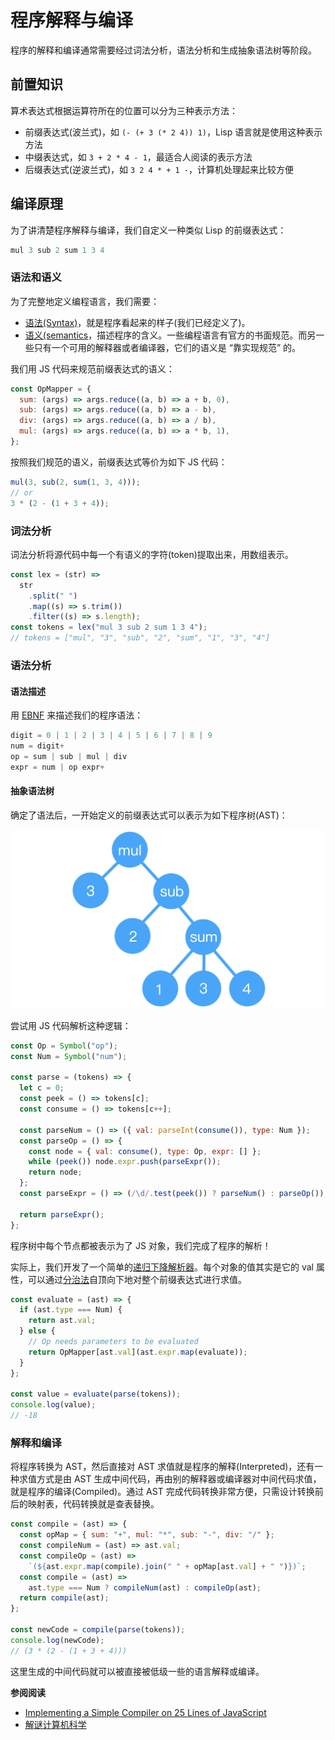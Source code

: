 # 程序解释与编译


程序的解释和编译通常需要经过词法分析，语法分析和生成抽象语法树等阶段。

## 前置知识

算术表达式根据运算符所在的位置可以分为三种表示方法：

- 前缀表达式(波兰式)，如 `(- (+ 3 (* 2 4)) 1)`，Lisp 语言就是使用这种表示方法
- 中缀表达式，如 `3 + 2 * 4 - 1`，最适合人阅读的表示方法
- 后缀表达式(逆波兰式)，如 `3 2 4 * + 1 -`，计算机处理起来比较方便

## 编译原理

为了讲清楚程序解释与编译，我们自定义一种类似 Lisp 的前缀表达式：

```js
mul 3 sub 2 sum 1 3 4
```

### 语法和语义

为了完整地定义编程语言，我们需要：

- [语法(Syntax)](<https://en.wikipedia.org/wiki/Syntax_(programming_languages)>)，就是程序看起来的样子(我们已经定义了)。
- [语义(semantics](<https://en.wikipedia.org/wiki/Semantics_(computer_science)>)，描述程序的含义。一些编程语言有官方的书面规范。而另一些只有一个可用的解释器或者编译器，它们的语义是 “靠实现规范” 的。

我们用 JS 代码来规范前缀表达式的语义：

```js
const OpMapper = {
  sum: (args) => args.reduce((a, b) => a + b, 0),
  sub: (args) => args.reduce((a, b) => a - b),
  div: (args) => args.reduce((a, b) => a / b),
  mul: (args) => args.reduce((a, b) => a * b, 1),
};
```

按照我们规范的语义，前缀表达式等价为如下 JS 代码：

```js
mul(3, sub(2, sum(1, 3, 4)));
// or
3 * (2 - (1 + 3 + 4));
```

### 词法分析

词法分析将源代码中每一个有语义的字符(token)提取出来，用数组表示。

```js
const lex = (str) =>
  str
    .split(" ")
    .map((s) => s.trim())
    .filter((s) => s.length);
const tokens = lex("mul 3 sub 2 sum 1 3 4");
// tokens = ["mul", "3", "sub", "2", "sum", "1", "3", "4"]
```

### 语法分析

#### 语法描述

用 [EBNF](https://en.wikipedia.org/wiki/Extended_Backus%E2%80%93Naur_form) 来描述我们的程序语法：

```js
digit = 0 | 1 | 2 | 3 | 4 | 5 | 6 | 7 | 8 | 9
num = digit+
op = sum | sub | mul | div
expr = num | op expr+
```

#### 抽象语法树

确定了语法后，一开始定义的前缀表达式可以表示为如下程序树(AST)：

![程序树(AST)](/img/expr-ast.jpg "程序树(AST)")

尝试用 JS 代码解析这种逻辑：

```js
const Op = Symbol("op");
const Num = Symbol("num");

const parse = (tokens) => {
  let c = 0;
  const peek = () => tokens[c];
  const consume = () => tokens[c++];

  const parseNum = () => ({ val: parseInt(consume()), type: Num });
  const parseOp = () => {
    const node = { val: consume(), type: Op, expr: [] };
    while (peek()) node.expr.push(parseExpr());
    return node;
  };
  const parseExpr = () => (/\d/.test(peek()) ? parseNum() : parseOp());

  return parseExpr();
};
```

程序树中每个节点都被表示为了 JS 对象，我们完成了程序的解析！

实际上，我们开发了一个简单的[递归下降解析器](https://en.wikipedia.org/wiki/Recursive_descent_parser)。每个对象的值其实是它的 val 属性，可以通过[分治法](https://en.wikipedia.org/wiki/Divide-and-conquer_algorithm)自顶向下地对整个前缀表达式进行求值。

```js
const evaluate = (ast) => {
  if (ast.type === Num) {
    return ast.val;
  } else {
    // Op needs parameters to be evaluated
    return OpMapper[ast.val](ast.expr.map(evaluate));
  }
};

const value = evaluate(parse(tokens));
console.log(value);
// -18
```

### 解释和编译

将程序转换为 AST，然后直接对 AST 求值就是程序的解释(Interpreted)，还有一种求值方式是由 AST 生成中间代码，再由别的解释器或编译器对中间代码求值，就是程序的编译(Compiled)。通过 AST 完成代码转换非常方便，只需设计转换前后的映射表，代码转换就是查表替换。

```js
const compile = (ast) => {
  const opMap = { sum: "+", mul: "*", sub: "-", div: "/" };
  const compileNum = (ast) => ast.val;
  const compileOp = (ast) =>
    `(${ast.expr.map(compile).join(" " + opMap[ast.val] + " ")})`;
  const compile = (ast) =>
    ast.type === Num ? compileNum(ast) : compileOp(ast);
  return compile(ast);
};

const newCode = compile(parse(tokens));
console.log(newCode);
// (3 * (2 - (1 + 3 + 4)))
```

这里生成的中间代码就可以被直接被低级一些的语言解释或编译。

**参阅阅读**

- [Implementing a Simple Compiler on 25 Lines of JavaScript](https://blog.mgechev.com/2017/09/16/developing-simple-interpreter-transpiler-compiler-tutorial/)
- [解谜计算机科学](http://www.yinwang.org/blog-cn/2018/04/13/computer-science)

